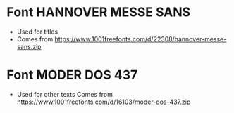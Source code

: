 # Font HANNOVER MESSE SANS
- Used for titles
- Comes from https://www.1001freefonts.com/d/22308/hannover-messe-sans.zip

# Font MODER DOS 437
- Used for other texts
Comes from https://www.1001freefonts.com/d/16103/moder-dos-437.zip